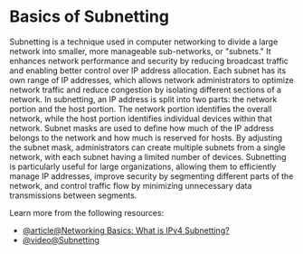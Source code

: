 # Basics of Subnetting

Subnetting is a technique used in computer networking to divide a large network into smaller, more manageable sub-networks, or "subnets." It enhances network performance and security by reducing broadcast traffic and enabling better control over IP address allocation. Each subnet has its own range of IP addresses, which allows network administrators to optimize network traffic and reduce congestion by isolating different sections of a network. In subnetting, an IP address is split into two parts: the network portion and the host portion. The network portion identifies the overall network, while the host portion identifies individual devices within that network. Subnet masks are used to define how much of the IP address belongs to the network and how much is reserved for hosts. By adjusting the subnet mask, administrators can create multiple subnets from a single network, with each subnet having a limited number of devices. Subnetting is particularly useful for large organizations, allowing them to efficiently manage IP addresses, improve security by segmenting different parts of the network, and control traffic flow by minimizing unnecessary data transmissions between segments.

Learn more from the following resources:

- [@article@Networking Basics: What is IPv4 Subnetting?](https://www.cbtnuggets.com/blog/technology/networking/networking-basics-what-is-ipv4-subnetting)
- [@video@Subnetting](https://www.youtube.com/playlist?list=PLIhvC56v63IKrRHh3gvZZBAGvsvOhwrRF)